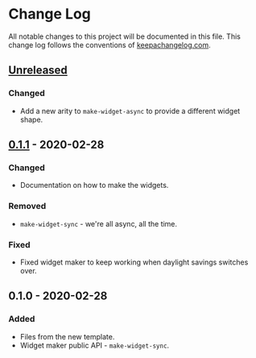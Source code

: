 # Change Log
All notable changes to this project will be documented in this file. This change log follows the conventions of [keepachangelog.com](http://keepachangelog.com/).

## [Unreleased]
### Changed
- Add a new arity to `make-widget-async` to provide a different widget shape.

## [0.1.1] - 2020-02-28
### Changed
- Documentation on how to make the widgets.

### Removed
- `make-widget-sync` - we're all async, all the time.

### Fixed
- Fixed widget maker to keep working when daylight savings switches over.

## 0.1.0 - 2020-02-28
### Added
- Files from the new template.
- Widget maker public API - `make-widget-sync`.

[Unreleased]: https://github.com/your-name/difft/compare/0.1.1...HEAD
[0.1.1]: https://github.com/your-name/difft/compare/0.1.0...0.1.1

